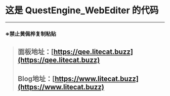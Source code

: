 # 这是 QuestEngine_WebEditer 的代码

----

### ※禁止黄佩桦复制粘贴
> ## 面板地址：[https://qee.litecat.buzz](https://qee.litecat.buzz)
> ## Blog地址：[https://www.litecat.buzz](https://www.litecat.buzz)